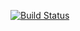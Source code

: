 [![Build Status](https://travis-ci.org/jasonpetsod/loony.svg?branch=master)](https://travis-ci.org/jasonpetsod/loony)
